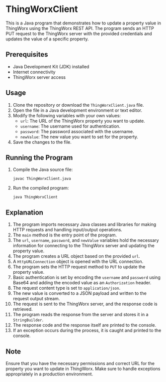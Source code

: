 # ThingWorxClient

This is a Java program that demonstrates how to update a property value in ThingWorx using the ThingWorx REST API. The program sends an HTTP PUT request to the ThingWorx server with the provided credentials and updates the value of a specific property.

## Prerequisites
- Java Development Kit (JDK) installed
- Internet connectivity
- ThingWorx server access

## Usage
1. Clone the repository or download the `ThingWorxClient.java` file.
2. Open the file in a Java development environment or text editor.
3. Modify the following variables with your own values:
   - `url`: The URL of the ThingWorx property you want to update.
   - `username`: The username used for authentication.
   - `password`: The password associated with the username.
   - `newValue`: The new value you want to set for the property.
4. Save the changes to the file.

## Running the Program
1. Compile the Java source file:
   ```shell
   javac ThingWorxClient.java
   ```
2. Run the compiled program:
   ```shell
   java ThingWorxClient
   ```

## Explanation
1. The program imports necessary Java classes and libraries for making HTTP requests and handling input/output operations.
2. The `main` method is the entry point of the program.
3. The `url`, `username`, `password`, and `newValue` variables hold the necessary information for connecting to the ThingWorx server and updating the property value.
4. The program creates a URL object based on the provided `url`.
5. A `HttpURLConnection` object is opened with the URL connection.
6. The program sets the HTTP request method to `PUT` to update the property value.
7. Basic authentication is set by encoding the `username` and `password` using Base64 and adding the encoded value as an `Authorization` header.
8. The request content type is set to `application/json`.
9. The new value is converted to a JSON payload and written to the request output stream.
10. The request is sent to the ThingWorx server, and the response code is retrieved.
11. The program reads the response from the server and stores it in a `StringBuilder`.
12. The response code and the response itself are printed to the console.
13. If an exception occurs during the process, it is caught and printed to the console.

## Note
Ensure that you have the necessary permissions and correct URL for the property you want to update in ThingWorx. Make sure to handle exceptions appropriately in a production environment.
